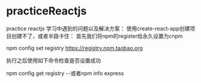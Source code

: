 # practiceReactjs
practice reactjs
学习中遇到的问题以及解决方案：
使用create-react-app创建项目创建不了，或者半路卡住： 
首先我们将npm的register给永久设置为cnpm

npm config set registry https://registry.npm.taobao.org

执行之后使用如下命令检查是否设置成功

npm config get registry   --或者npm info express
